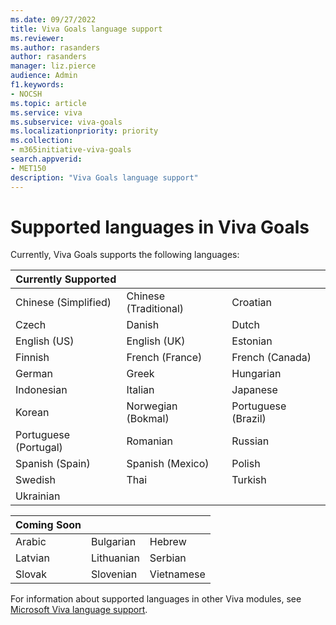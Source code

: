 ```yaml
---
ms.date: 09/27/2022
title: Viva Goals language support
ms.reviewer: 
ms.author: rasanders
author: rasanders
manager: liz.pierce
audience: Admin
f1.keywords:
- NOCSH
ms.topic: article
ms.service: viva
ms.subservice: viva-goals
ms.localizationpriority: priority
ms.collection:  
- m365initiative-viva-goals  
search.appverid:
- MET150
description: "Viva Goals language support"
---
```


# Supported languages in Viva Goals

Currently, Viva Goals supports the following languages: 

|Currently Supported  | &nbsp; |&nbsp; |
|---|---|---|
Chinese (Simplified)|Chinese (Traditional)| Croatian|
Czech|Danish|Dutch
English (US)|English (UK)|Estonian|
Finnish|French (France)|French (Canada)|
German|Greek|Hungarian|
Indonesian|Italian|Japanese|
Korean|Norwegian (Bokmal)|Portuguese (Brazil)
Portuguese (Portugal)|Romanian|Russian
Spanish (Spain)|Spanish (Mexico)|Polish|
Swedish|Thai|Turkish|
Ukrainian|


|Coming Soon | &nbsp; |&nbsp; |
|---|---|---|
Arabic|Bulgarian|Hebrew 
Latvian|Lithuanian|Serbian|
Slovak|Slovenian|Vietnamese

For information about supported languages in other Viva modules, see [Microsoft Viva language support](../viva-language-support.md).
